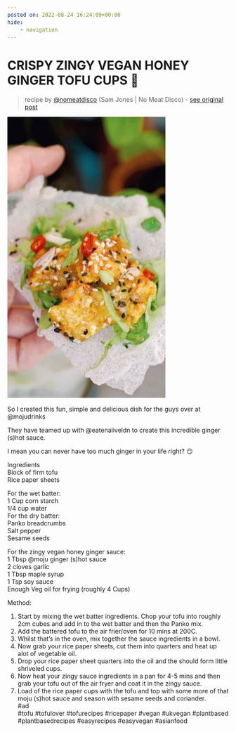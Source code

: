 ```yaml
---
posted on: 2022-08-24 16:24:09+00:00
hide:
    - navigation
---
```


# CRISPY ZINGY VEGAN HONEY GINGER TOFU CUPS 🥬  

> recipe by [@nomeatdisco](https://www.instagram.com/nomeatdisco/) 
(Sam Jones | No Meat Disco) - [see original post](https://instagram.com/p/Chphig5q9nC)

![](../img/nomeatdisco_24-08-2022_1608.png)

  
So I created this fun, simple and delicious dish for the guys over at @mojudrinks   
  
They have teamed up with @eatenaliveldn to create this incredible ginger (s)hot sauce.   
  
I mean you can never have too much ginger in your life right? 😏  
  
Ingredients  
Block of firm tofu   
Rice paper sheets  
  
For the wet batter:  
1 Cup corn starch  
1/4 cup water  
For the dry batter:   
Panko breadcrumbs  
Salt pepper  
Sesame seeds  
  
For the zingy vegan honey ginger sauce:  
1 Tbsp @moju ginger (s)hot sauce   
2 cloves garlic  
1 Tbsp maple syrup  
1 Tsp soy sauce  
Enough Veg oil for frying (roughly 4 Cups)  
  
Method:  
1. Start by mixing the wet batter ingredients. Chop your tofu into roughly 2cm cubes and add in to the wet batter and then the Panko mix.  
2. Add the battered tofu to the air frier/oven for 10 mins at 200C.   
3. Whilst that’s in the oven, mix together the sauce ingredients in a bowl.  
4. Now grab your rice paper sheets, cut them into quarters and heat up alot of vegetable oil.  
5. Drop your rice paper sheet quarters into the oil and the should form little shriveled cups.  
6. Now heat your zingy sauce ingredients in a pan for 4-5 mins and then grab your tofu out of the air fryer and coat it in the zingy sauce.  
7. Load of the rice paper cups with the tofu and top with some more of that moju (s)hot sauce and season with sesame seeds and coriander.   
\#ad   
\#tofu \#tofulover \#tofurecipes \#ricepaper \#vegan \#ukvegan \#plantbased \#plantbasedrecipes \#easyrecipes \#easyvegan \#asianfood   